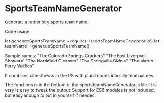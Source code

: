 # SportsTeamNameGenerator
Generate a rather silly sports team name.

Code usage:

let generateSportsTeamName = require('./sportsTeamNameGenerator.js')
let teamName = generateSportsTeamName()


Sample names: 
"The Colorado Springs Crackers"
"The East Liverpool Showers"
"The Northfield Cleaners"
"The Springville Bikinis"
"The Martin Ferry Waffles"

It combines cities/towns in the US with plural nouns into silly team names.

The functions is in the bottom of the sportsTeamNameGenerator.js file. It is very is easy to tweak the output. 
Support for ES6 modules is not included, but easy enough to put in yourself if needed.


